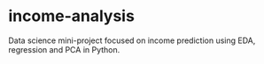 # income-analysis
Data science mini-project focused on income prediction using EDA, regression and PCA in Python.
